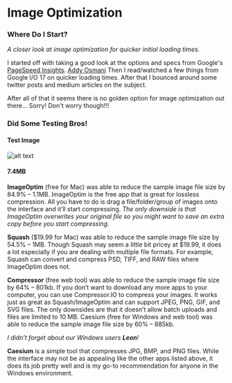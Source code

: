# Image Optimization

### Where Do I Start?
*A closer look at image optimization for quicker initial loading times.*

I started off with taking a good look at the options and specs from Google's [PageSpeed Insights](https://developers.google.com/speed/pagespeed/insights/). [Addy Osmani]()
Then I read/watched a few things from Google I/O 17 on quicker loading times. After that I bounced around some twitter posts and medium articles on the subject.

After all of that it seems there is no golden option for image optimization out there... Sorry! Don't worry though!!!

### Did Some Testing Bros!

#### __Test Image__
![alt text](https://github.com/Caryyon/Image-Optimization/blob/master/Image%20Optimization%20Talk/ImageOptim/IMG_2237-1.jpg "7.4MB")
#### 7.4MB

__ImageOptim__ (free for Mac) was able to reduce the sample image file size by 84.9% – 1.1MB.
ImageOptim is the free app that is great for lossless compression. All you have to do is drag a file/folder/group of images onto the interface and it’ll start compressing. *The only downside is that ImageOptim overwrites your original file so you might want to save an extra copy before you start compressing.*

__Squash__ ($19.99 for Mac) was able to reduce the sample image file size by 54.5% – 1MB.
Though Squash may seem a little bit pricey at $19.99, it does a lot especially if you are dealing with multiple file formats. For example, Squash can convert and compress PSD, TIFF, and RAW files where ImageOptim does not.

__Compressor__ (free web tool) was able to reduce the sample image file size by 64% – 801kb.
If you don’t want to download any more apps to your computer, you can use Compressor.IO to compress your images. It works just as great as Squash/ImageOptim and can support JPEG, PNG, GIF, and SVG files. The only downsides are that it doesn’t allow batch uploads and files are limited to 10 MB.
Caesium (free for Windows and web tool) was able to reduce the sample image file size by 60% – 885kb.

*I didn’t forget about our Windows users __Leon__!*

__Caesium__ is a simple tool that compresses JPG, BMP, and PNG files. While the interface may not be as appealing like the other apps listed above, it does its job pretty well and is my go-to recommendation for anyone in the Windows environment.
